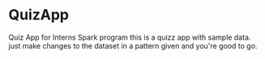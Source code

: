 # QuizApp
Quiz App for Interns Spark program
this is a quizz app with sample data. just make changes to the dataset in a pattern given and you're good to go.
